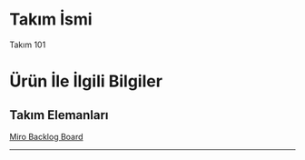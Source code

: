 # **Takım İsmi**

Takım 101

# Ürün İle İlgili Bilgiler

## Takım Elemanları

[Miro Backlog Board](https://miro.com/app/board/uXjVOSSCpsI=/)

---
